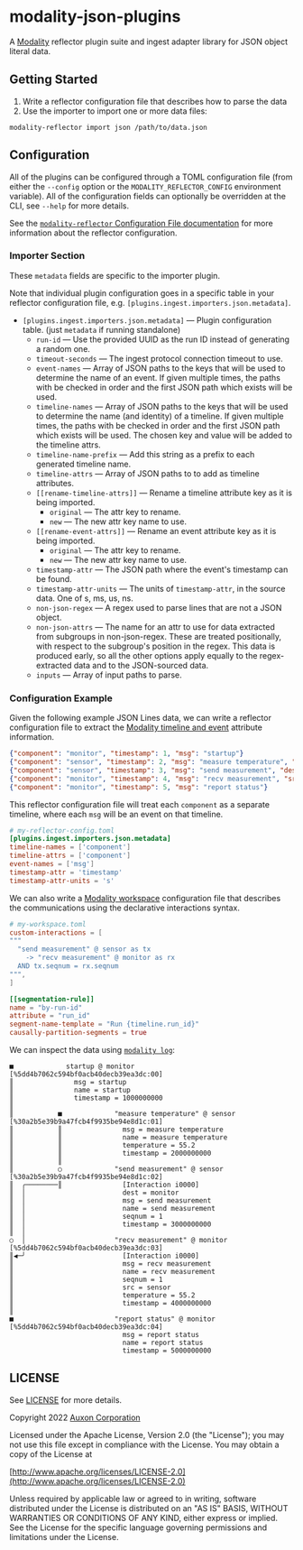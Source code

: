 # modality-json-plugins

A [Modality][modality] reflector plugin suite and ingest adapter library for JSON object literal data.

## Getting Started

1. Write a reflector configuration file that describes how to parse the data
2. Use the importer to import one or more data files:
  ```
  modality-reflector import json /path/to/data.json
  ```

## Configuration

All of the plugins can be configured through a TOML configuration file (from either the `--config` option or the `MODALITY_REFLECTOR_CONFIG` environment variable).
All of the configuration fields can optionally be overridden at the CLI, see `--help` for more details.

See the [`modality-reflector` Configuration File documentation](https://docs.auxon.io/modality/ingest/modality-reflector-configuration-file.html) for more information
about the reflector configuration.

### Importer Section

These `metadata` fields are specific to the importer plugin.

Note that individual plugin configuration goes in a specific table in your
reflector configuration file, e.g. `[plugins.ingest.importers.json.metadata]`.

* `[plugins.ingest.importers.json.metadata]` — Plugin configuration table. (just `metadata` if running standalone)
  - `run-id` — Use the provided UUID as the run ID instead of generating a random one.
  - `timeout-seconds` — The ingest protocol connection timeout to use.
  - `event-names` — Array of JSON paths to the keys that will be used to determine the
    name of an event. If given multiple times, the paths with be
    checked in order and the first JSON path which exists will be
    used.
  - `timeline-names` — Array of JSON paths to the keys that will be used to determine the
    name (and identity) of a timeline. If given multiple times,
    the paths with be checked in order and the first JSON path
    which exists will be used. The chosen key and value will be
    added to the timeline attrs.
  - `timeline-name-prefix` — Add this string as a prefix to each generated timeline name.
  - `timeline-attrs` — Array of JSON paths to to add as timeline attributes.
  - `[[rename-timeline-attrs]]` — Rename a timeline attribute key as it is being imported.
    * `original` — The attr key to rename.
    * `new` — The new attr key name to use.
  - `[[rename-event-attrs]]` — Rename an event attribute key as it is being imported.
    * `original` — The attr key to rename.
    * `new` — The new attr key name to use.
  - `timestamp-attr` — The JSON path where the event's timestamp can be found.
  - `timestamp-attr-units` — The units of `timestamp-attr`, in the source data. One of s, ms, us, ns.
  - `non-json-regex` — A regex used to parse lines that are not a JSON object.
  - `non-json-attrs` — The name for an attr to use for data extracted from subgroups
    in non-json-regex. These are treated positionally, with
    respect to the subgroup's position in the regex. This data is
    produced early, so all the other options apply equally to the
    regex-extracted data and to the JSON-sourced data.
  - `inputs` — Array of input paths to parse.

### Configuration Example

Given the following example JSON Lines data, we can write a reflector configuration
file to extract the [Modality timeline and event](https://docs.auxon.io/modality/concepts.html#events-and-timelines)
attribute information.

```json
{"component": "monitor", "timestamp": 1, "msg": "startup"}
{"component": "sensor", "timestamp": 2, "msg": "measure temperature", "temperature": 55.2}
{"component": "sensor", "timestamp": 3, "msg": "send measurement", "dest": "monitor", "seqnum": 1}
{"component": "monitor", "timestamp": 4, "msg": "recv measurement", "src": "sensor", "seqnum": 1, "temperature": 55.2}
{"component": "monitor", "timestamp": 5, "msg": "report status"}
```

This reflector configuration file will treat each `component` as a separate timeline, where
each `msg` will be an event on that timeline.

```toml
# my-reflector-config.toml
[plugins.ingest.importers.json.metadata]
timeline-names = ['component']
timeline-attrs = ['component']
event-names = ['msg']
timestamp-attr = 'timestamp'
timestamp-attr-units = 's'
```

We can also write a [Modality workspace](https://docs.auxon.io/modality/concepts.html#workspaces-and-segmentation)
configuration file that describes the communications using the declarative interactions syntax.

```toml
# my-workspace.toml
custom-interactions = [
"""
  "send measurement" @ sensor as tx
    -> "recv measurement" @ monitor as rx
  AND tx.seqnum = rx.seqnum
""",
]

[[segmentation-rule]]
name = "by-run-id"
attribute = "run_id"
segment-name-template = "Run {timeline.run_id}"
causally-partition-segments = true
```

We can inspect the data using [`modality log`](https://docs.auxon.io/modality/reference/cli/log.html):

```
■             startup @ monitor   [%5dd4b7062c594bf0acb40decb39ea3dc:00]
║               msg = startup
║               name = startup
║               timestamp = 1000000000
║
║           ■             "measure temperature" @ sensor   [%30a2b5e39b9a47fcb4f9935be94e8d1c:01]
║           ║               msg = measure temperature
║           ║               name = measure temperature
║           ║               temperature = 55.2
║           ║               timestamp = 2000000000
║           ║
║           ○             "send measurement" @ sensor   [%30a2b5e39b9a47fcb4f9935be94e8d1c:02]
║  ╭────────║               [Interaction i0000]
║  │                        dest = monitor
║  │                        msg = send measurement
║  │                        name = send measurement
║  │                        seqnum = 1
║  │                        timestamp = 3000000000
║  │
○  │                      "recv measurement" @ monitor   [%5dd4b7062c594bf0acb40decb39ea3dc:03]
║◀─╯                        [Interaction i0000]
║                           msg = recv measurement
║                           name = recv measurement
║                           seqnum = 1
║                           src = sensor
║                           temperature = 55.2
║                           timestamp = 4000000000
║
■                         "report status" @ monitor   [%5dd4b7062c594bf0acb40decb39ea3dc:04]
                            msg = report status
                            name = report status
                            timestamp = 5000000000
```

## LICENSE

See [LICENSE](./LICENSE) for more details.

Copyright 2022 [Auxon Corporation](https://auxon.io)

Licensed under the Apache License, Version 2.0 (the "License");
you may not use this file except in compliance with the License.
You may obtain a copy of the License at

[http://www.apache.org/licenses/LICENSE-2.0](http://www.apache.org/licenses/LICENSE-2.0)

Unless required by applicable law or agreed to in writing, software
distributed under the License is distributed on an "AS IS" BASIS,
WITHOUT WARRANTIES OR CONDITIONS OF ANY KIND, either express or implied.
See the License for the specific language governing permissions and
limitations under the License.

[modality]: https://auxon.io/products/modality
